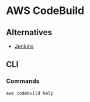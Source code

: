 # AWS CodeBuild

<!--
https://www.youtube.com/watch?v=wUvYTmTvmko

./buildspec.yml
-->

## Alternatives

- [Jenkins](/jenkins/README.md)

## CLI

### Commands

```sh
aws codebuild help
```
